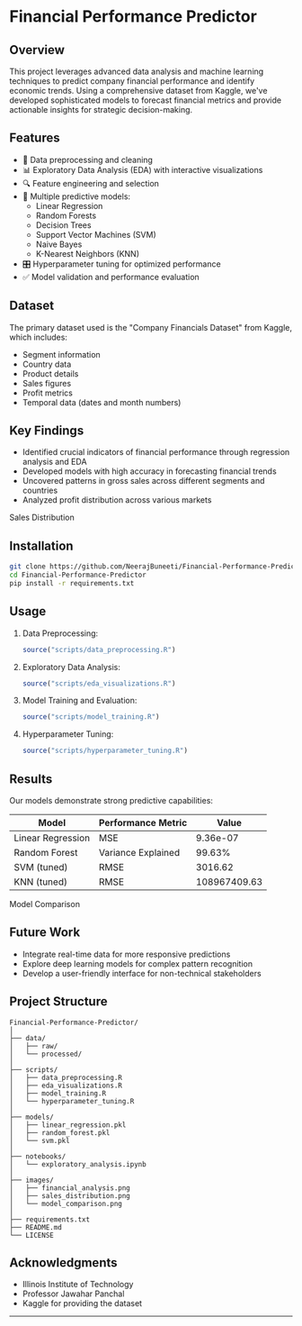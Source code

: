 # Financial Performance Predictor


## Overview

This project leverages advanced data analysis and machine learning techniques to predict company financial performance and identify economic trends. Using a comprehensive dataset from Kaggle, we've developed sophisticated models to forecast financial metrics and provide actionable insights for strategic decision-making.

## Features

- 🧹 Data preprocessing and cleaning
- 📊 Exploratory Data Analysis (EDA) with interactive visualizations
- 🔍 Feature engineering and selection
- 🤖 Multiple predictive models:
  - Linear Regression
  - Random Forests
  - Decision Trees
  - Support Vector Machines (SVM)
  - Naive Bayes
  - K-Nearest Neighbors (KNN)
- 🎛️ Hyperparameter tuning for optimized performance
- ✅ Model validation and performance evaluation

## Dataset

The primary dataset used is the "Company Financials Dataset" from Kaggle, which includes:
- Segment information
- Country data
- Product details
- Sales figures
- Profit metrics
- Temporal data (dates and month numbers)

## Key Findings

- Identified crucial indicators of financial performance through regression analysis and EDA
- Developed models with high accuracy in forecasting financial trends
- Uncovered patterns in gross sales across different segments and countries
- Analyzed profit distribution across various markets

Sales Distribution

## Installation

```bash
git clone https://github.com/NeerajBuneeti/Financial-Performance-Predictor.git
cd Financial-Performance-Predictor
pip install -r requirements.txt
```

## Usage

1. Data Preprocessing:
   ```R
   source("scripts/data_preprocessing.R")
   ```

2. Exploratory Data Analysis:
   ```R
   source("scripts/eda_visualizations.R")
   ```

3. Model Training and Evaluation:
   ```R
   source("scripts/model_training.R")
   ```

4. Hyperparameter Tuning:
   ```R
   source("scripts/hyperparameter_tuning.R")
   ```

## Results

Our models demonstrate strong predictive capabilities:

| Model | Performance Metric | Value |
|-------|---------------------|-------|
| Linear Regression | MSE | 9.36e-07 |
| Random Forest | Variance Explained | 99.63% |
| SVM (tuned) | RMSE | 3016.62 |
| KNN (tuned) | RMSE | 108967409.63 |

Model Comparison

## Future Work

- Integrate real-time data for more responsive predictions
- Explore deep learning models for complex pattern recognition
- Develop a user-friendly interface for non-technical stakeholders

## Project Structure

```
Financial-Performance-Predictor/
│
├── data/
│   ├── raw/
│   └── processed/
│
├── scripts/
│   ├── data_preprocessing.R
│   ├── eda_visualizations.R
│   ├── model_training.R
│   └── hyperparameter_tuning.R
│
├── models/
│   ├── linear_regression.pkl
│   ├── random_forest.pkl
│   └── svm.pkl
│
├── notebooks/
│   └── exploratory_analysis.ipynb
│
├── images/
│   ├── financial_analysis.png
│   ├── sales_distribution.png
│   └── model_comparison.png
│
├── requirements.txt
├── README.md
└── LICENSE
```


## Acknowledgments

- Illinois Institute of Technology
- Professor Jawahar Panchal
- Kaggle for providing the dataset

---

